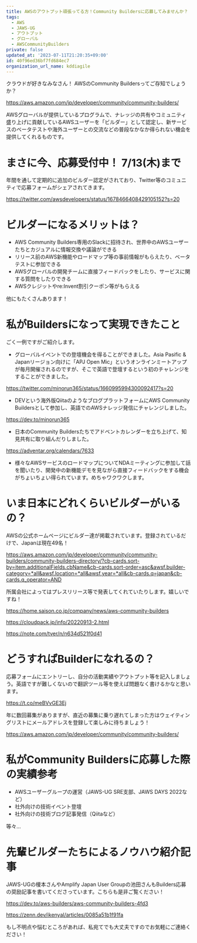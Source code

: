 ```yaml
---
title: AWSのアウトプット頑張ってる方！Community Buildersに応募してみませんか？
tags:
  - AWS
  - JAWS-UG
  - アウトプット
  - グローバル
  - AWSCommunityBuilders
private: false
updated_at: '2023-07-11T21:20:35+09:00'
id: 40f96ed36bf7fd684ec7
organization_url_name: kddiagile
---
```

クラウドが好きなみなさん！ AWSのCommunity Buildersってご存知でしょうか？

https://aws.amazon.com/jp/developer/community/community-builders/

AWSグローバルが提供しているプログラムで、ナレッジの共有やコミュニティ盛り上げに貢献しているAWSユーザーを「ビルダー」として認定し、新サービスのベータテストや海外ユーザーとの交流などの普段なかなか得られない機会を提供してくれるものです。


# まさに今、応募受付中！ 7/13(木)まで

年間を通して定期的に追加のビルダー認定がされており、Twitter等のコミュニティで応募フォームがシェアされてきます。

https://twitter.com/awsdevelopers/status/1678466408429105152?s=20


# ビルダーになるメリットは？

- AWS Community Builders専用のSlackに招待され、世界中のAWSユーザーたちとカジュアルに情報交換や議論ができる
- リリース前のAWS新機能やロードマップ等の事前情報がもらえたり、ベータテストに参加できる
- AWSグローバルの開発チームに直接フィードバックをしたり、サービスに関する質問をしたりできる
- AWSクレジットやre:Invent割引クーポン等がもらえる

他にもたくさんあります！


# 私がBuildersになって実現できたこと

ごく一例ですがご紹介します。

- グローバルイベントでの登壇機会を得ることができました。Asia Pasific & Japanリージョン向けに「APJ Open Mic」というオンラインミートアップが毎月開催されるのですが、そこで英語で登壇するという初のチャレンジをすることができました。

https://twitter.com/minorun365/status/1660995994300092417?s=20

- DEVという海外版QiitaのようなブログプラットフォームにAWS Community Buildersとして参加し、英語でのAWSナレッジ発信にチャレンジしました。

https://dev.to/minorun365

- 日本のCommunity Buildersたちでアドベントカレンダーを立ち上げて、知見共有に取り組んだりしました。

https://adventar.org/calendars/7633

- 様々なAWSサービスのロードマップについてNDAミーティングに参加して話を聞いたり、開発中の新機能デモを見ながら直接フィードバックをする機会がちょいちょい得られています。めちゃワクワクします。



# いま日本にどれくらいビルダーがいるの？

AWSの公式ホームページにビルダー達が掲載されています。登録されているだけで、Japanは現在49名！

https://aws.amazon.com/jp/developer/community/community-builders/community-builders-directory/?cb-cards.sort-by=item.additionalFields.cbName&cb-cards.sort-order=asc&awsf.builder-category=*all&awsf.location=*all&awsf.year=*all&cb-cards.q=japan&cb-cards.q_operator=AND

所属会社によってはプレスリリース等で発表してくれていたりします。嬉しいですね！

https://home.saison.co.jp/company/news/aws-community-builders

https://cloudpack.jp/info/20220913-2.html

https://note.com/tver/n/n634d521f0d41



# どうすればBuilderになれるの？

応募フォームにエントリーし、自分の活動実績やアウトプット等を記入しましょう。英語ですが難しくないので翻訳ツール等を使えば問題なく書けるかなと思います。

https://t.co/meBVvGE3Ej

年に数回募集がありますが、直近の募集に乗り遅れてしまった方はウェイティングリストにメールアドレスを登録して楽しみに待ちましょう！

https://aws.amazon.com/jp/developer/community/community-builders/


# 私がCommunity Buildersに応募した際の実績参考

- AWSユーザーグループの運営（JAWS-UG SRE支部、JAWS DAYS 2022など）
- 社外向けの技術イベント登壇
- 社外向けの技術ブログ記事発信（Qiitaなど）

等々…


# 先輩ビルダーたちによるノウハウ紹介記事

JAWS-UGの榎本さんやAmplify Japan User Groupの池田さんもBuilders応募の奨励記事を書いてくださっています。こちらも是非ご覧ください！

https://dev.to/aws-builders/aws-community-builders-4fd3

https://zenn.dev/ikenyal/articles/0085a51b1f91fa

もし不明点や悩むところがあれば、私宛てでも大丈夫ですのでお気軽にご連絡ください！

